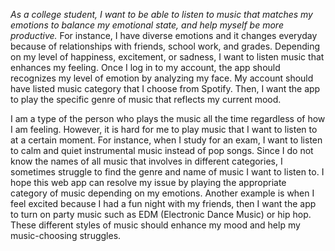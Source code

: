 *As a college student, I want to be able to listen to music that matches my emotions to balance my emotional state, and help myself be more productive.*
For instance, I have diverse emotions and it changes everyday because of relationships with friends, school work, and grades. Depending on my level of happiness, excitement, or sadness, I want to listen music that enhances my feeling. Once I log in to my account, the app should recognizes my level of emotion by analyzing my face. My account should have listed music category that I choose from Spotify. Then, I want the app to play the specific genre of music that reflects my current mood. 
 
I am a type of the person who plays the music all the time regardless of how I am feeling. However, it is hard for me to play music that I want to listen to at a certain moment. For instance, when I study for an exam, I want to listen to calm and quiet instrumental music instead of pop songs. Since I do not know the names of all music that involves in different categories, I sometimes struggle to find the genre and name of music I want to listen to. I hope this web app can resolve my issue by playing the appropriate category of music depending on my emotions. Another example is when I feel excited because I had a fun night with my friends, then I want the app to turn on party music such as EDM (Electronic Dance Music) or hip hop. These different styles of music should enhance my mood and help my music-choosing struggles. 

